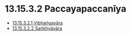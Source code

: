 # 13.15.3.2 Paccayapaccanīya

* [13.15.3.2.1 Vibhaṅgavāra](13.15.3.2/13.15.3.2.1.md)
* [13.15.3.2.2 Saṅkhyāvāra](13.15.3.2/13.15.3.2.2.md)
